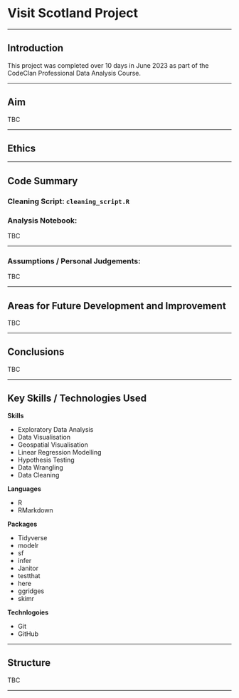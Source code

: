 # Visit Scotland Project

------------------------------------------------------------------------

## Introduction

This project was completed over 10 days in June 2023 as part of the CodeClan Professional Data Analysis Course.

------------------------------------------------------------------------

## Aim

TBC

------------------------------------------------------------------------

## Ethics

------------------------------------------------------------------------

## Code Summary

### Cleaning Script: `cleaning_script.R`

### Analysis Notebook:

TBC

------------------------------------------------------------------------

### Assumptions / Personal Judgements:

TBC

------------------------------------------------------------------------

## Areas for Future Development and Improvement

TBC

------------------------------------------------------------------------

## Conclusions

TBC

------------------------------------------------------------------------

## Key Skills / Technologies Used

**Skills**
- Exploratory Data Analysis
- Data Visualisation
- Geospatial Visualisation
- Linear Regression Modelling
- Hypothesis Testing
- Data Wrangling
- Data Cleaning

**Languages**
- R
- RMarkdown

**Packages**
- Tidyverse
- modelr
- sf
- infer
- Janitor
- testthat
- here
- ggridges
- skimr

**Technlogoies**
- Git
- GitHub

------------------------------------------------------------------------

## Structure

TBC

------------------------------------------------------------------------
